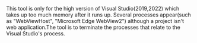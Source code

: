 This tool is only for the high version of Visual Studio(2019,2022) which takes up too much memory after it runs up. Several processes appear(such as "WebViewHost", "Microsoft Edge WebView2") although a project isn't web application.The tool is to terminate the processes that relate to the Visual Studio's process. 
